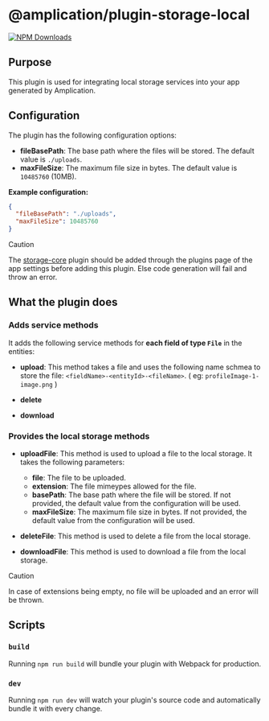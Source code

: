 # @amplication/plugin-storage-local

[![NPM Downloads](https://img.shields.io/npm/dt/@amplication/plugin-storage-local)](https://www.npmjs.com/package/@amplication/plugin-storage-local)

## Purpose

This plugin is used for integrating local storage services into your app generated by Amplication.

## Configuration

The plugin has the following configuration options:

- **fileBasePath**: The base path where the files will be stored. The default value is `./uploads`.
- **maxFileSize**: The maximum file size in bytes. The default value is `10485760` (10MB).

**Example configuration:**

```json
{
  "fileBasePath": "./uploads",
  "maxFileSize": 10485760
}
```

> [!CAUTION]
> The [storage-core](../storage-core/README.md) plugin should be added through the plugins page of the app settings before adding this plugin. Else code generation will fail and throw an error.

## What the plugin does

### Adds service methods

It adds the following service methods for **each field of type `File`** in the entities:

- **upload<FieldName in PascalCase>**:
  This method takes a file and uses the following name schmea to store the file: `<fieldName>-<entityId>-<fileName>`. ( eg: `profileImage-1-image.png` )

- **delete<FieldName in PascalCase>**
- **download<FieldName in PascalCase>**

### Provides the local storage methods

- **uploadFile**: This method is used to upload a file to the local storage. It takes the following parameters:

  - **file**: The file to be uploaded.
  - **extension**: The file mimeypes allowed for the file.
  - **basePath**: The base path where the file will be stored. If not provided, the default value from the configuration will be used.
  - **maxFileSize**: The maximum file size in bytes. If not provided, the default value from the configuration will be used.

- **deleteFile**: This method is used to delete a file from the local storage.

- **downloadFile**: This method is used to download a file from the local storage.

> [!CAUTION]
> In case of extensions being empty, no file will be uploaded and an error will be thrown.

## Scripts

### `build`

Running `npm run build` will bundle your plugin with Webpack for production.

### `dev`

Running `npm run dev` will watch your plugin's source code and automatically bundle it with every change.
